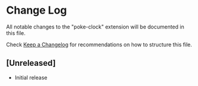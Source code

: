 # Change Log

All notable changes to the "poke-clock" extension will be documented in this file.

Check [Keep a Changelog](http://keepachangelog.com/) for recommendations on how to structure this file.

## [Unreleased]

- Initial release